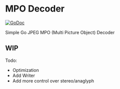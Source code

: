 # MPO Decoder

[![GoDoc](https://godoc.org/github.com/donatj/mpo?status.svg)](https://godoc.org/github.com/donatj/mpo)

Simple Go JPEG MPO (Multi Picture Object) Decoder

## WIP

Todo:
- Optimization
- Add Writer
- Add more control over stereo/anaglyph
